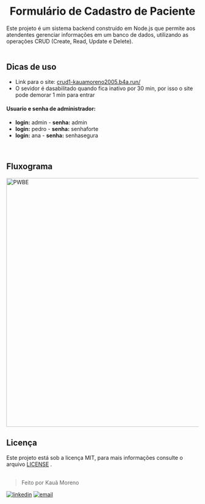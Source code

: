 <h1 align="center">Formulário de Cadastro de Paciente</h1>

Este projeto é um sistema backend construído em Node.js que permite aos atendentes gerenciar informações em um banco de dados, utilizando as operações CRUD (Create, Read, Update e Delete).
<br><br>

## Dicas de uso
* Link para o site: [crud1-kauamoreno2005.b4a.run/](crud1-kauamoreno2005.b4a.run/)
* O sevidor é dasabilitado quando fica inativo por 30 min, por isso o site pode demorar 1 min para entrar<br>

#### Usuario e senha de administrador:
* <b>login:</b> admin - <b>senha:</b> admin
* <b>login:</b> pedro - <b>senha:</b> senhaforte
* <b>login:</b> ana - <b>senha:</b> senhasegura

<br>

## Fluxograma

<img width="650" alt="PWBE" src="https://user-images.githubusercontent.com/119445003/229531857-6d3a7d36-4159-49fc-a828-2cce7b55b050.png">

<br>

## Licença
Este projeto está sob a licença MIT, para mais informações consulte o arquivo [LICENSE](LICENSE) .
<br><br>

> Feito por Kauã Moreno 

[![linkedin](https://img.shields.io/badge/LinkedIn-0077B5?style=for-the-badge&logo=linkedin&logoColor=white)](https://www.linkedin.com/in/kauamoreno/)
[![email](https://img.shields.io/badge/Gmail-D14836?style=for-the-badge&logo=gmail&logoColor=white)](mailto:kaua.moreno2005@gmail.com)
